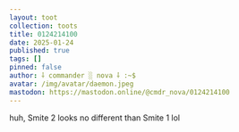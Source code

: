 ```yaml
---
layout: toot
collection: toots
title: 0124214100
date: 2025-01-24
published: true
tags: []
pinned: false
author: ⸸ commander ░ nova ⸸ :~$
avatar: /img/avatar/daemon.jpeg
mastodon: https://mastodon.online/@cmdr_nova/0124214100
---
```


huh, Smite 2 looks no different than Smite 1 lol
